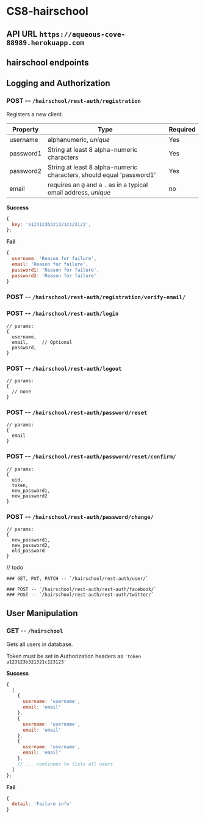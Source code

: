 # CS8-hairschool

## API URL `https://aqueous-cove-88989.herokuapp.com`

## hairschool endpoints

## Logging and Authorization

### POST -- `/hairschool/rest-auth/registration`

Registers a new client.

| Property |     Type      | Required |
| -------- | ------------- | -------- |
| username | alphanumeric, *unique* | Yes      |
| password1 | String at least 8 alpha-numeric characters | Yes      |
| password2 | String at least 8 alpha-numeric characters, should equal 'password1' | Yes      |
| email | requires an `@` and a `.` as in a typical email address, *unique* | no      |


**Success**

```js
{
  key: 'a123123b321321c123123',
};
```

**Fail**

```js
{
  username: 'Reason for failure',
  email: 'Reason for failure',
  password1: 'Reason for failure',
  password2: 'Reason for failure'
}
```
### POST -- `/hairschool/rest-auth/registration/verify-email/`

### POST -- `/hairschool/rest-auth/login`
```
// params:
{
  username,
  email,     // Optional
  password,
}
```
### POST -- `/hairschool/rest-auth/logout`
```
// params:
{
  // none
}
```
### POST -- `/hairschool/rest-auth/password/reset`
```
// params:
{
  email
}
```
### POST -- `/hairschool/rest-auth/password/reset/confirm/`
```
// params:
{
  uid,
  token,
  new_password1,
  new_password2
}
```
### POST -- `/hairschool/rest-auth/password/change/`
```
// params:
{
  new_password1,
  new_password2,
  old_password
}
```



// todo
```
### GET, PUT, PATCH -- `/hairschool/rest-auth/user/`

### POST -- `/hairschool/rest-auth/rest-auth/facebook/`
### POST -- `/hairschool/rest-auth/rest-auth/twitter/`
```

## User Manipulation

### GET -- `/hairschool`

Gets all users in database.

Token must be set in Authorization headers as `'token a123123b321321c123123'`

**Success**

```js
{
  [
    {
      username: 'username',
      email: 'email'
    },
    {
      username: 'username',
      email: 'email'
    },    
    {
      username: 'username',
      email: 'email'
    },
    // ... continues to lists all users
  ]
};
```

**Fail**

```js
{
  detail: 'Failure info'
}
```

<!-- ## ```endpoint template```

### TYPE -- `/endpoint`

Description

**Success**

```js
{
};
```

**Fail**

```js
{
}
``` -->

